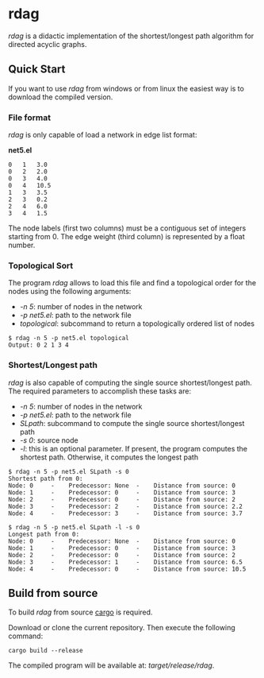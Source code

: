 # rdag

*rdag* is a didactic implementation of the shortest/longest path algorithm for directed acyclic
graphs. 

## Quick Start

If you want to use *rdag* from windows or from linux the easiest way is to download the compiled
version. 

### File format

*rdag* is only capable of load a network in edge list format:

**net5.el**
```
0   1   3.0
0   2   2.0
0   3   4.0
0   4   10.5
1   3   3.5
2   3   0.2
2   4   6.0
3   4   1.5
```

The node labels (first two columns) must be a contiguous set of integers starting from 0. The edge
weight (third column) is represented by a float number.

### Topological Sort


The program *rdag* allows to load this file and find a topological order for the nodes
using the following arguments:

- *-n 5*: number of nodes in the network
- *-p net5.el*: path to the network file
- *topological*: subcommand to return a topologically ordered list of nodes

```
$ rdag -n 5 -p net5.el topological
Output: 0 2 1 3 4
```

### Shortest/Longest path


*rdag* is also capable of computing the single source shortest/longest path.
The required parameters to accomplish these tasks are:

- *-n 5*: number of nodes in the network
- *-p net5.el*: path to the network file
- *SLpath*: subcommand to compute the single source shortest/longest path
- *-s 0*: source node
- *-l*: this is an optional parameter. If present, the program computes the shortest path.
  Otherwise, it computes the longest path


```
$ rdag -n 5 -p net5.el SLpath -s 0
Shortest path from 0:
Node: 0 	-	 Predecessor: None 	-	 Distance from source: 0
Node: 1 	-	 Predecessor: 0 	-	 Distance from source: 3
Node: 2 	-	 Predecessor: 0 	-	 Distance from source: 2
Node: 3 	-	 Predecessor: 2 	-	 Distance from source: 2.2
Node: 4 	-	 Predecessor: 3 	-	 Distance from source: 3.7

$ rdag -n 5 -p net5.el SLpath -l -s 0
Longest path from 0:
Node: 0 	-	 Predecessor: None 	-	 Distance from source: 0
Node: 1 	-	 Predecessor: 0 	-	 Distance from source: 3
Node: 2 	-	 Predecessor: 0 	-	 Distance from source: 2
Node: 3 	-	 Predecessor: 1 	-	 Distance from source: 6.5
Node: 4 	-	 Predecessor: 0 	-	 Distance from source: 10.5
```

## Build from source

To build *rdag* from source [cargo](https://www.rust-lang.org/tools/install) is
required. 

Download or clone the current repository. Then execute the following command:

```
cargo build --release
```
The compiled program will be available at: *target/release/rdag*.


